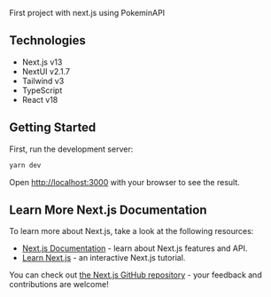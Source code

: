 First project with next.js using PokeminAPI

## Technologies

-   Next.js v13
-   NextUI v2.1.7
-   Tailwind v3
-   TypeScript
-   React v18

## Getting Started

First, run the development server:

```bash
yarn dev
```

Open [http://localhost:3000](http://localhost:3000) with your browser to see the result.

## Learn More Next.js Documentation

To learn more about Next.js, take a look at the following resources:

-   [Next.js Documentation](https://nextjs.org/docs) - learn about Next.js features and API.
-   [Learn Next.js](https://nextjs.org/learn) - an interactive Next.js tutorial.

You can check out [the Next.js GitHub repository](https://github.com/vercel/next.js/) - your feedback and contributions are welcome!
